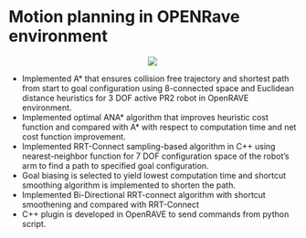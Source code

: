 # Motion planning in OPENRave environment

<p align="center"> <img src = "A_star.gif">



- Implemented A* that ensures collision free trajectory and shortest path from start to goal configuration using 8-connected space and Euclidean distance heuristics for 3 DOF active PR2 robot in OpenRAVE environment.
- Implemented optimal ANA* algorithm that improves heuristic cost function and compared with A* with respect to computation time and net cost function improvement. 
- Implemented RRT-Connect sampling-based algorithm in C++ using nearest-neighbor function for 7 DOF configuration space of the robot’s arm to find a path to specified goal configuration. 
- Goal biasing is selected to yield lowest computation time and shortcut smoothing algorithm is implemented to shorten the path. 
- Implemented Bi-Directional RRT-connect algorithm with shortcut smoothening and compared with RRT-Connect
- C++ plugin is developed in OpenRAVE to send commands from python script. 


